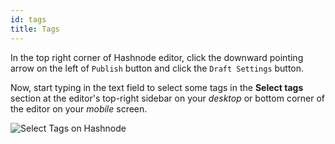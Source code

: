 ```yaml
---
id: tags
title: Tags
---
```

In the top right corner of Hashnode editor, click the downward pointing arrow on the left of `Publish` button and click the `Draft Settings` button. 

Now, start typing in the text field to select some tags in the **Select tags** section at the editor's top-right sidebar on your *desktop* or bottom corner of the editor on your *mobile* screen.

![Select Tags on Hashnode](https://cdn.hashnode.com/res/hashnode/image/upload/v1614938810729/IPizZiDov.png?auto=compress)
